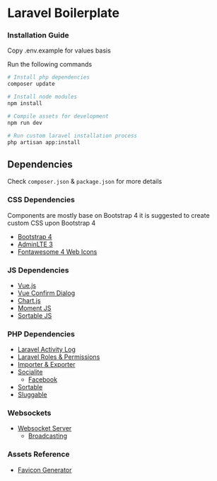 # Laravel Boilerplate

### Installation Guide
Copy .env.example for values basis

Run the following commands

```bash
# Install php dependencies
composer update

# Install node modules
npm install

# Compile assets for development
npm run dev

# Run custom laravel installation process
php artisan app:install
```

## Dependencies
Check ```composer.json``` & ```package.json``` for more details

### CSS Dependencies
Components are mostly base on Bootstrap 4 it is suggested to create custom CSS upon Bootstrap 4
- [Bootstrap 4](https://getbootstrap.com/docs/4.3/getting-started/introduction/)
- [AdminLTE 3](https://adminlte.io/themes/dev/AdminLTE/index.html)
- [Fontawesome 4 Web Icons](https://fontawesome.com/icons?d=gallery&s=solid&m=free)

### JS Dependencies
- [Vue.js](https://vuetifyjs.com/)
- [Vue Confirm Dialog](https://www.npmjs.com/package/vuejs-dialog)
- [Chart.js](https://www.chartjs.org/docs/latest/)
- [Moment JS](https://momentjs.com/)
- [Sortable JS](https://github.com/SortableJS/Sortable)

### PHP Dependencies
- [Laravel Activity Log](https://docs.spatie.be/laravel-activitylog/v2/introduction)
- [Laravel Roles & Permissions](https://github.com/spatie/laravel-permission)
- [Importer & Exporter](https://docs.laravel-excel.com/3.1/getting-started/)
- [Socialite](https://laravel.com/docs/5.8/socialite)
	- [Facebook](https://www.tutsmake.com/laravel-5-facebook-login-with-socialite)
- [Sortable](https://github.com/spatie/eloquent-sortable)
- [Sluggable](https://github.com/spatie/laravel-sluggable)

### Websockets
- [Websocket Server](https://github.com/tlaverdure/laravel-echo-server)
	- [Broadcasting](https://laravel.com/docs/5.8/broadcasting)

### Assets Reference
- [Favicon Generator](https://www.favicon-generator.org)